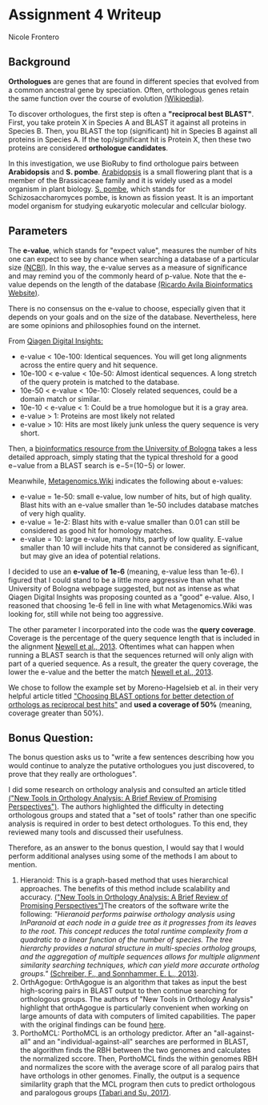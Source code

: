 # Assignment 4 Writeup
Nicole Frontero

## Background

**Orthologues** are genes that are found in different species that evolved from a common ancestral gene by speciation.  Often, orthologous genes retain the same function over the course of evolution [(Wikipedia)](https://en.wikipedia.org/wiki/Orthology).

To discover orthologues, the first step is often a **"reciprocal best BLAST"**.  First, you take protein X in Species A and BLAST it against all proteins in Species B.  Then, you BLAST the top (significant) hit in Species B against all proteins in Species A.  If the top/significant hit is Protein X, then these two proteins are considered **orthologue candidates**.  

In this investigation, we use BioRuby to find orthologue pairs between **Arabidopsis** and **S. pombe**.  [Arabidopsis](https://www.arabidopsis.org/portals/education/aboutarabidopsis.jsp) is a small flowering plant that is a member of the Brassicaceae family and it is widely used as a model organism in plant biology.  [S. pombe](https://www.ncbi.nlm.nih.gov/pmc/articles/PMC4596657/), which stands for Schizosaccharomyces pombe, is known as fission yeast.  It is an important model organism for studying eukaryotic molecular and cellcular biology.

## Parameters

The **e-value**, which stands for "expect value", measures the number of hits one can expect to see by chance when searching a database of a particular size [(NCBI)](https://blast.ncbi.nlm.nih.gov/Blast.cgi?CMD=Web&PAGE_TYPE=BlastDocs&DOC_TYPE=FAQ).  In this way, the e-value serves as a measure of significance and may remind you of the commonly heard of p-value.  Note that the e-value depends on the length of the database [(Ricardo Avila Bioinformatics Website)](https://ravilabio.info/notes/bioinformatics/e-value-bitscore.html).

There is no consensus on the e-value to choose, especially given that it depends on your goals and on the size of the database.  Nevertheless, here are some opinions and philosophies found on the internet.

From [Qiagen Digital Insights:](https://resources.qiagenbioinformatics.com/manuals/clcgenomicsworkbench/650/_E_value.html)
- e-value < 10e-100: Identical sequences. You will get long alignments across the entire query and hit sequence.
- 10e-100 < e-value < 10e-50: Almost identical sequences. A long stretch of the query protein is matched to the database.
- 10e-50 < e-value < 10e-10: Closely related sequences, could be a domain match or similar.
- 10e-10 < e-value < 1: Could be a true homologue but it is a gray area.
- e-value > 1: Proteins are most likely not related
- e-value > 10: Hits are most likely junk unless the query sequence is very short.

Then, a [bioinformatics resource from the University of Bologna](http://www.biocomp.unibo.it/casadio/LMBIOTEC/evalue) takes a less detailed approach, simply stating that the typical threshold for a good e−value from a BLAST search is e−5=(10−5) or lower.

Meanwhile, [Metagenomics.Wiki](https://www.metagenomics.wiki/tools/blast/evalue) indicates the following about e-values: 
- e-value = 1e-50: small e-value, low number of hits, but of high quality.  Blast hits with an e-value smaller than 1e-50 includes database matches of very high quality.
- e-value = 1e-2: Blast hits with e-value smaller than 0.01 can still be considered as good hit for homology matches.
- e-value = 10: large e-value, many hits, partly of low quality.  E-value smaller than 10 will include hits that cannot be considered as significant, but may give an idea of potential relations.

I decided to use an **e-value of 1e-6** (meaning, e-value less than 1e-6).  I figured that I could stand to be a little more aggressive than what the University of Bologna webpage suggested, but not as intense as what Qiagen Digital Insights was proposing counted as a "good" e-value.  Also, I reasoned that choosing 1e-6 fell in line with what Metagenomics.Wiki was looking for, still while not being too aggressive.

The other parameter I incorporated into the code was the **query coverage**.  Coverage is the percentage of the query sequence length that is included in the alignment [Newell et al., 2013](https://www.ncbi.nlm.nih.gov/pmc/articles/PMC3867762/).  Oftentimes what can happen when running a BLAST search is that the sequences returned will only align with part of a queried sequence.  As a result, the greater the query coverage, the lower the e-value and the better the match [Newell et al., 2013](https://www.ncbi.nlm.nih.gov/pmc/articles/PMC3867762/). 

We chose to follow the example set by Moreno-Hagelsieb et al. in their very helpful article titled ["Choosing BLAST options for better detection of orthologs as reciprocal best hits"](https://academic.oup.com/bioinformatics/article/24/3/319/252715) and **used a coverage of 50%** (meaning, coverage greater than 50%).

## Bonus Question: 

The bonus question asks us to "write a few sentences describing how you would continue to analyze the putative orthologues you just discovered, to prove that they really are orthologues".

I did some research on orthology analysis and consulted an article titled [("New Tools in Orthology Analysis: A Brief Review of Promising Perspectives")](https://www.frontiersin.org/articles/10.3389/fgene.2017.00165/full#h3).  The authors highlighted the difficulty in detecting orthologous groups and stated that a "set of tools" rather than one specific analysis is required in order to best detect orthologues. To this end, they reviewed many tools and discussed their usefulness.  

Therefore, as an answer to the bonus question, I would say that I would perform additional analyses using some of the methods I am about to mention.  

1. Hieranoid: This is a graph-based method that uses hierarchical approaches.  The benefits of this method include scalability and accuracy.  [("New Tools in Orthology Analysis: A Brief Review of Promising Perspectives")](https://www.frontiersin.org/articles/10.3389/fgene.2017.00165/full#h3)The creators of the software write the following:
 *"Hieranoid performs pairwise orthology analysis using InParanoid at each node in a guide tree as it progresses from its leaves to the root. This concept reduces the total runtime complexity from a quadratic to a linear function of the number of species. The tree hierarchy provides a natural structure in multi-species ortholog groups, and the aggregation of multiple sequences allows for multiple alignment similarity searching techniques, which can yield more accurate ortholog groups."*
[(Schreiber, F., and Sonnhammer, E. L., 2013)](https://www.sciencedirect.com/science/article/pii/S0022283613001204). 
2. OrthAgogue: OrthAgogue is an algorithm that takes as input the best high-scoring pairs in BLAST output to then continue searching for orthologous groups.  The authors of "New Tools in Orthology Analysis" highlight that orthAgogue is particularly convenient when working on large amounts of data with computers of limited capabilities.  The paper with the original findings can be found [here](https://academic.oup.com/bioinformatics/article/30/5/734/245731). 
3. PorthoMCL: PorthoMCL is an orthology predictor.  After an "all-against-all" and an "individual-against-all" searches are performed in BLAST, the algorithm finds the RBH between the two genomes and calculates the normalized sccore.  Then, PorthoMCL finds the within genomes RBH and normalizes the score with the average score of all paralog pairs that have orthologs in other genomes.  Finally, the output is a sequence similarlity graph that the MCL program then cuts to predict orthologous and paralogous groups [(Tabari and Su, 2017)](https://bdataanalytics.biomedcentral.com/articles/10.1186/s41044-016-0019-8).
